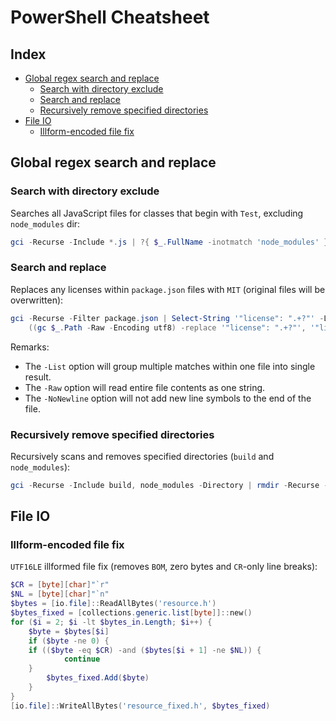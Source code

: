 # PowerShell Cheatsheet


## Index

 * [Global regex search and replace](#Global%20regex%20search%20and%20replace)
   * [Search with directory exclude](#Search%20with%20directory%20exclude)
   * [Search and replace](#Search%20and%20replace)
   * [Recursively remove specified directories](#Recursively%20remove%20specified%20directories)
 * [File IO](#File%20IO)
   * [Illform-encoded file fix](#Illform-encoded%20file%20fix)


## Global regex search and replace

### Search with directory exclude

Searches all JavaScript files for classes that begin with `Test`, excluding `node_modules` dir:

```powershell
gci -Recurse -Include *.js | ?{ $_.FullName -inotmatch 'node_modules' } | Select-String '\bclass\s+Test'
```

### Search and replace

Replaces any licenses within `package.json` files with `MIT` (original files will be overwritten):

```powershell
gci -Recurse -Filter package.json | Select-String '"license": ".+?"' -List | %{
    ((gc $_.Path -Raw -Encoding utf8) -replace '"license": ".+?"', '"license": "MIT"') | Out-File $_.Path -NoNewline -Encoding utf8 }
```

Remarks:
 * The `-List` option will group multiple matches within one file into single result.
 * The `-Raw` option will read entire file contents as one string.
 * The `-NoNewline` option will not add new line symbols to the end of the file.


### Recursively remove specified directories

Recursively scans and removes specified directories (`build` and `node_modules`):

```powershell
gci -Recurse -Include build, node_modules -Directory | rmdir -Recurse -Force
```

## File IO

### Illform-encoded file fix

`UTF16LE` illformed file fix (removes `BOM`, zero bytes and `CR`-only line breaks):

```powershell
$CR = [byte][char]"`r"
$NL = [byte][char]"`n"
$bytes = [io.file]::ReadAllBytes('resource.h')
$bytes_fixed = [collections.generic.list[byte]]::new()
for ($i = 2; $i -lt $bytes_in.Length; $i++) {
    $byte = $bytes[$i]
    if ($byte -ne 0) {
	if (($byte -eq $CR) -and ($bytes[$i + 1] -ne $NL)) {
            continue
	}
        $bytes_fixed.Add($byte)
    }
}
[io.file]::WriteAllBytes('resource_fixed.h', $bytes_fixed)
```
